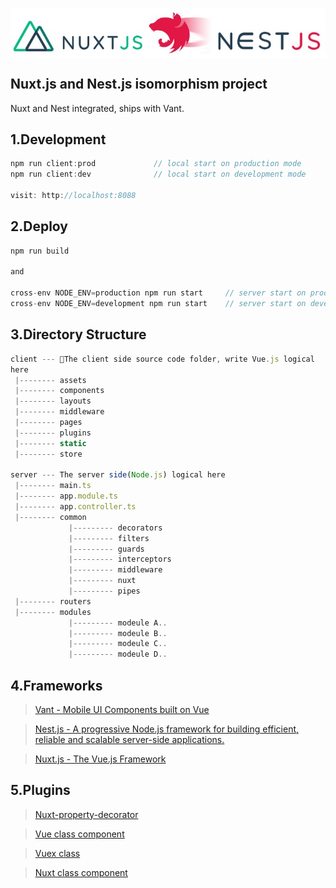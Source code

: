 <p align="center">
  <a href="https://nuxtjs.org/ target="blank"><img align="center" style="width:720px" alt="Nuxt Logo" src="docs/1567861669077.jpg"/></a>
  <!-- <a href="http://nestjs.com/" target="blank"><img src="https://nestjs.com/img/logo_text.svg" width="320" alt="Nest Logo" /></a> -->
</p>

## Nuxt.js and Nest.js isomorphism project

<p>Nuxt and Nest integrated, ships with Vant.</p>


## 1.Development
```js
npm run client:prod				// local start on production mode
npm run client:dev				// local start on development mode

visit: http://localhost:8088
```

## 2.Deploy
```js
npm run build

and

cross-env NODE_ENV=production npm run start		// server start on production mode
cross-env NODE_ENV=development npm run start	// server start on development mode
```

## 3.Directory Structure
```js
client --- The client side source code folder, write Vue.js logical
here
 |-------- assets
 |-------- components
 |-------- layouts
 |-------- middleware
 |-------- pages
 |-------- plugins
 |-------- static
 |-------- store

server --- The server side(Node.js) logical here
 |-------- main.ts
 |-------- app.module.ts
 |-------- app.controller.ts
 |-------- common
             |--------- decorators
             |--------- filters
             |--------- guards
             |--------- interceptors
             |--------- middleware
             |--------- nuxt
             |--------- pipes
 |-------- routers
 |-------- modules
             |--------- modeule A..
             |--------- modeule B..
             |--------- modeule C..
             |--------- modeule D..
```

## 4.Frameworks
> [Vant - Mobile UI Components built on Vue](https://youzan.github.io/vant/#/zh-CN/intro)

> [Nest.js - A progressive Node.js framework for building efficient, reliable and scalable server-side applications.](https://nestjs.com/)

> [Nuxt.js - The Vue.js Framework](https://nuxtjs.org/)

## 5.Plugins
> [Nuxt-property-decorator](https://github.com/nuxt-community/nuxt-property-decorator)

> [Vue class component](https://github.com/vuejs/vue-class-component)

> [Vuex class](https://github.com/ktsn/vuex-class/)

> [Nuxt class component](https://github.com/nuxt-community/nuxt-class-component)
